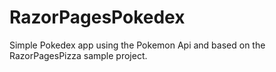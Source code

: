# RazorPagesPokedex
Simple Pokedex app using the Pokemon Api and based on the RazorPagesPizza sample project.
